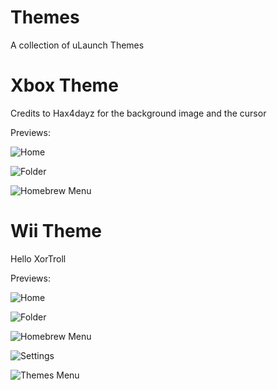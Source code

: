 # Themes
A collection of uLaunch Themes

# Xbox Theme

Credits to Hax4dayz for the background image and the cursor

Previews:

![Home](https://i.imgur.com/Mqf8o55.jpg)

![Folder](https://i.imgur.com/F4jHIUc.jpg)

![Homebrew Menu](https://i.imgur.com/ANLwV0N.jpg)

# Wii Theme

Hello XorTroll

Previews:

![Home](https://github.com/piegit/Themes/Images/ulaunch_wii/menu.jpg)

![Folder](https://github.com/piegit/Themes/Images/ulaunch_wii/folder.jpg)

![Homebrew Menu](https://github.com/piegit/Themes/Images/ulaunch_wii/hbmenu.jpg)

![Settings](https://github.com/piegit/Themes/Images/ulaunch_wii/set.jpg)

![Themes Menu](https://github.com/piegit/Themes/Images/ulaunch_wii/themes.jpg)


